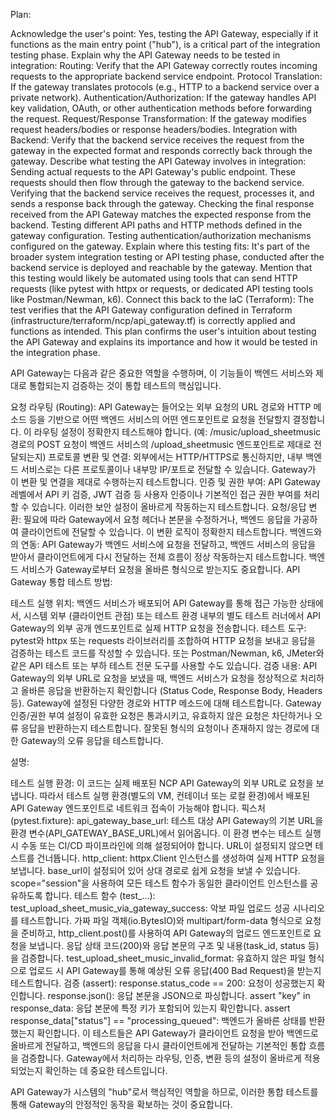 Plan:

Acknowledge the user's point: Yes, testing the API Gateway, especially if it functions as the main entry point ("hub"), is a critical part of the integration testing phase.
Explain why the API Gateway needs to be tested in integration:
Routing: Verify that the API Gateway correctly routes incoming requests to the appropriate backend service endpoint.
Protocol Translation: If the gateway translates protocols (e.g., HTTP to a backend service over a private network).
Authentication/Authorization: If the gateway handles API key validation, OAuth, or other authentication methods before forwarding the request.
Request/Response Transformation: If the gateway modifies request headers/bodies or response headers/bodies.
Integration with Backend: Verify that the backend service receives the request from the gateway in the expected format and responds correctly back through the gateway.
Describe what testing the API Gateway involves in integration:
Sending actual requests to the API Gateway's public endpoint.
These requests should then flow through the gateway to the backend service.
Verifying that the backend service receives the request, processes it, and sends a response back through the gateway.
Checking the final response received from the API Gateway matches the expected response from the backend.
Testing different API paths and HTTP methods defined in the gateway configuration.
Testing authentication/authorization mechanisms configured on the gateway.
Explain where this testing fits: It's part of the broader system integration testing or API testing phase, conducted after the backend service is deployed and reachable by the gateway.
Mention that this testing would likely be automated using tools that can send HTTP requests (like pytest with httpx or requests, or dedicated API testing tools like Postman/Newman, k6).
Connect this back to the IaC (Terraform): The test verifies that the API Gateway configuration defined in Terraform (infrastructure/terraform/ncp/api_gateway.tf) is correctly applied and functions as intended.
This plan confirms the user's intuition about testing the API Gateway and explains its importance and how it would be tested in the integration phase.

API Gateway는 다음과 같은 중요한 역할을 수행하며, 이 기능들이 백엔드 서비스와 제대로 통합되는지 검증하는 것이 통합 테스트의 핵심입니다.

요청 라우팅 (Routing): API Gateway는 들어오는 외부 요청의 URL 경로와 HTTP 메소드 등을 기반으로 어떤 백엔드 서비스의 어떤 엔드포인트로 요청을 전달할지 결정합니다. 이 라우팅 설정이 정확한지 테스트해야 합니다. (예: /music/upload_sheetmusic 경로의 POST 요청이 백엔드 서비스의 /upload_sheetmusic 엔드포인트로 제대로 전달되는지)
프로토콜 변환 및 연결: 외부에서는 HTTP/HTTPS로 통신하지만, 내부 백엔드 서비스로는 다른 프로토콜이나 내부망 IP/포트로 전달할 수 있습니다. Gateway가 이 변환 및 연결을 제대로 수행하는지 테스트합니다.
인증 및 권한 부여: API Gateway 레벨에서 API 키 검증, JWT 검증 등 사용자 인증이나 기본적인 접근 권한 부여를 처리할 수 있습니다. 이러한 보안 설정이 올바르게 작동하는지 테스트합니다.
요청/응답 변환: 필요에 따라 Gateway에서 요청 헤더나 본문을 수정하거나, 백엔드 응답을 가공하여 클라이언트에 전달할 수 있습니다. 이 변환 로직이 정확한지 테스트합니다.
백엔드와의 연동: API Gateway가 백엔드 서비스에 요청을 전달하고, 백엔드 서비스의 응답을 받아서 클라이언트에게 다시 전달하는 전체 흐름이 정상 작동하는지 테스트합니다. 백엔드 서비스가 Gateway로부터 요청을 올바른 형식으로 받는지도 중요합니다.
API Gateway 통합 테스트 방법:

테스트 실행 위치: 백엔드 서비스가 배포되어 API Gateway를 통해 접근 가능한 상태에서, 시스템 외부 (클라이언트 관점) 또는 테스트 환경 내부의 별도 테스트 러너에서 API Gateway의 외부 공개 엔드포인트로 실제 HTTP 요청을 전송합니다.
테스트 도구: pytest와 httpx 또는 requests 라이브러리를 조합하여 HTTP 요청을 보내고 응답을 검증하는 테스트 코드를 작성할 수 있습니다. 또는 Postman/Newman, k6, JMeter와 같은 API 테스트 또는 부하 테스트 전문 도구를 사용할 수도 있습니다.
검증 내용:
API Gateway의 외부 URL로 요청을 보냈을 때, 백엔드 서비스가 요청을 정상적으로 처리하고 올바른 응답을 반환하는지 확인합니다 (Status Code, Response Body, Headers 등).
Gateway에 설정된 다양한 경로와 HTTP 메소드에 대해 테스트합니다.
Gateway 인증/권한 부여 설정이 유효한 요청은 통과시키고, 유효하지 않은 요청은 차단하거나 오류 응답을 반환하는지 테스트합니다.
잘못된 형식의 요청이나 존재하지 않는 경로에 대한 Gateway의 오류 응답을 테스트합니다.

설명:

테스트 실행 환경: 이 코드는 실제 배포된 NCP API Gateway의 외부 URL로 요청을 보냅니다. 따라서 테스트 실행 환경(별도의 VM, 컨테이너 또는 로컬 환경)에서 배포된 API Gateway 엔드포인트로 네트워크 접속이 가능해야 합니다.
픽스처 (pytest.fixture):
api_gateway_base_url: 테스트 대상 API Gateway의 기본 URL을 환경 변수(API_GATEWAY_BASE_URL)에서 읽어옵니다. 이 환경 변수는 테스트 실행 시 수동 또는 CI/CD 파이프라인에 의해 설정되어야 합니다. URL이 설정되지 않으면 테스트를 건너뜝니다.
http_client: httpx.Client 인스턴스를 생성하여 실제 HTTP 요청을 보냅니다. base_url이 설정되어 있어 상대 경로로 쉽게 요청을 보낼 수 있습니다. scope="session"을 사용하여 모든 테스트 함수가 동일한 클라이언트 인스턴스를 공유하도록 합니다.
테스트 함수 (test_...):
test_upload_sheet_music_via_gateway_success: 악보 파일 업로드 성공 시나리오를 테스트합니다. 가짜 파일 객체(io.BytesIO)와 multipart/form-data 형식으로 요청을 준비하고, http_client.post()를 사용하여 API Gateway의 업로드 엔드포인트로 요청을 보냅니다. 응답 상태 코드(200)와 응답 본문의 구조 및 내용(task_id, status 등)을 검증합니다.
test_upload_sheet_music_invalid_format: 유효하지 않은 파일 형식으로 업로드 시 API Gateway를 통해 예상된 오류 응답(400 Bad Request)을 받는지 테스트합니다.
검증 (assert):
response.status_code == 200: 요청이 성공했는지 확인합니다.
response.json(): 응답 본문을 JSON으로 파싱합니다.
assert "key" in response_data: 응답 본문에 특정 키가 포함되어 있는지 확인합니다.
assert response_data["status"] == "processing_queued": 백엔드가 올바른 상태를 반환했는지 확인합니다.
이 테스트들은 API Gateway가 클라이언트 요청을 받아 백엔드로 올바르게 전달하고, 백엔드의 응답을 다시 클라이언트에게 전달하는 기본적인 통합 흐름을 검증합니다. Gateway에서 처리하는 라우팅, 인증, 변환 등의 설정이 올바르게 적용되었는지 확인하는 데 중요한 테스트입니다.

API Gateway가 시스템의 "hub"로서 핵심적인 역할을 하므로, 이러한 통합 테스트를 통해 Gateway의 안정적인 동작을 확보하는 것이 중요합니다.
